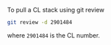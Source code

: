 To pull a CL stack using git review
```bash
git review -d 2901484
```
where `2901484` is the CL number.

